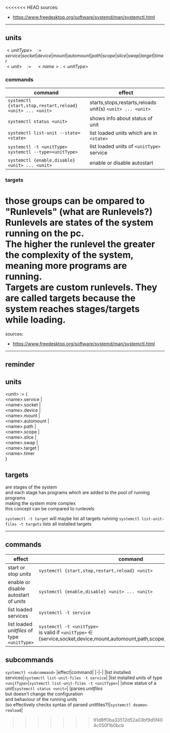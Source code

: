 <<<<<<< HEAD
sources:
* https://www.freedesktop.org/software/systemd/man/systemctl.html

---

## units
$<unitType> \quad := \quad service|socket|device|mount|automount|path|scope|slice|swap|target|timer$  
$<unit> \quad := \quad <name>.<unitType>$


### commands
|command|effect|
|-|-|
|`systemctl {start,stop,restart,reload} <unit> ... <unit>`	|starts,stops,restarts,reloads unit(s) `<unit> ... <unit>`|
|`systemctl status <unit>`									|shows info about status of unit|
|`systemctl list-unit --state=<state>`						|list loaded units which are in `<state>`|
|`systemctl -t <unitType>`<br>`systemctl --type=<unitType>`	|list loaded units of `<unitType>` service|
|`systemctl {enable,disable} <unit> ... <unit>` 			|enable or disable autostart|

### targets 
those groups can be ompared to "Runlevels" (what are Runlevels?)  
Runlevels are states of the system running on the pc.  
The higher the runlevel the greater the complexity of the system, meaning more programs are running.  
Targets are custom runlevels. They are called targets because the system reaches stages/targets while loading.  
=======
sources:
* https://www.freedesktop.org/software/systemd/man/systemctl.html
---

## reminder
## units
\<unit\> := {  
	\<name\>.service |  
	\<name\>.socket |  
	\<name\>.device |  
	\<name\>.mount |  
	\<name\>.automount |  
	\<name\>.path |  
	\<name\>.scope |  
	\<name\>.slice |  
	\<name\>.swap |  
	\<name\>.target |  
	\<name\>.timer  
}
## targets
are stages of the system  
and each stage has programs which are added to the pool of running programs  
making the system more complex  
this concept can be compared to runlevels


`systemctl -t target` will maybe list all targets running
`systemctl list-unit-files -t targets` lists all installed targets


---


## commands
|effect|command|
|-|-|
|start or stop *units*|`systemctl {start,stop,restart,reload} <unit>`|<!-- ```BASH systemctl {start,stop,restart,reload} <unit>``` -->
|enable or disable autostart of *units* |`systemctl {enable,disable} <unit> ... <unit>`| <!-- ```BASH systemctl {enable,disable} <unit> ... <unit> ``` -->
|list loaded services| `systemctl -t service`| <!-- ```BASH systemctl -t service ``` -->
|list loaded *unitfiles* of type `<unitType>` |`systemctl -t <unitType>`<br>is valid if `<unitType>` &isin; {service,socket,device,mount,automount,path,scope,slice,swap,target,timer}.|<!--```BASH systemctl -t <unitType>``` -->


## subcommands
```systemctl <subcommand>```
|effect|command|
|-|-|
|list installed services|```systemctl list-unit-files -t service```|
|list installed *units* of type `<unitType>`|```systemctl list-unit-files -t <unitType>```|
|show status of a *unit*|```systemctl status <unit>```|
|parses _unitfiles_<br>but doesn't change the configuration<br>and behaviour of the running *units*<br>(so effectively checks syntax of parsed unitfiles?)|```systemctl deamon-reaload```|
>>>>>>> 91d8ff0ba33512d52a03bf9d5f404c050f1b0bcb
